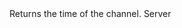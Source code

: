 <function name="GetTime" parent="IGModAudioChannel" type="classfunc">
	<description>
		Returns the time of the channel.
		<added version="0.4"></added>
	</description>
	<realm>Server</realm>
	<rets>
		<ret name="" type="number"></ret>
	</rets>
</function>